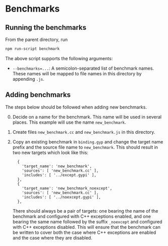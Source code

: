 # Benchmarks

## Running the benchmarks

From the parent directory, run

```bash
npm run-script benchmark
```

The above script supports the following arguments:

- `--benchmarks=...`: A semicolon-separated list of benchmark names. These names
  will be mapped to file names in this directory by appending `.js`.

## Adding benchmarks

The steps below should be followed when adding new benchmarks.

0. Decide on a name for the benchmark. This name will be used in several places.
   This example will use the name `new_benchmark`.

1. Create files `new_benchmark.cc` and `new_benchmark.js` in this directory.

2. Copy an existing benchmark in `binding.gyp` and change the target name prefix
   and the source file name to `new_benchmark`. This should result in two new
   targets which look like this:

   ```gyp
     {
       'target_name': 'new_benchmark',
       'sources': [ 'new_benchmark.cc' ],
       'includes': [ '../except.gypi' ],
     },
     {
       'target_name': 'new_benchmark_noexcept',
       'sources': [ 'new_benchmark.cc' ],
       'includes': [ '../noexcept.gypi' ],
     },
   ```

   There should always be a pair of targets: one bearing the name of the
   benchmark and configured with C++ exceptions enabled, and one bearing the
   same name followed by the suffix `_noexcept` and configured with C++
   exceptions disabled. This will ensure that the benchmark can be written to
   cover both the case where C++ exceptions are enabled and the case where they
   are disabled.
